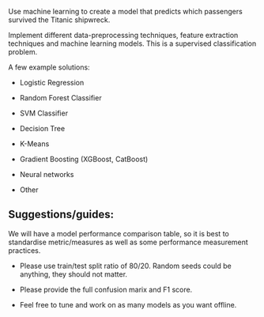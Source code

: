 Use machine learning to create a model that predicts which passengers survived the Titanic shipwreck.

Implement different data-preprocessing techniques, feature extraction techniques and machine learning models. 
This is a supervised classification problem.

A few example solutions:

- Logistic Regression

- Random Forest Classifier

- SVM Classifier

- Decision Tree

- K-Means

- Gradient Boosting (XGBoost, CatBoost)

- Neural networks

- Other

## Suggestions/guides:

We will have a model performance comparison table, so it is best to standardise metric/measures as well as some performance measurement practices. 

- Please use train/test split ratio of 80/20. Random seeds could be anything, they should not matter.

- Please provide the full confusion marix and F1 score.

- Feel free to tune and work on as many models as you want offline. 


 
